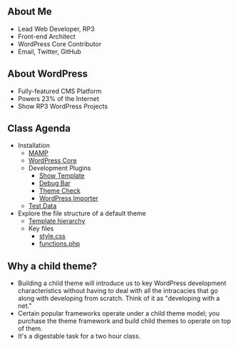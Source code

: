 ## About Me

* Lead Web Developer, RP3
* Front-end Architect
* WordPress Core Contributor
* Email, Twitter, GitHub

## About WordPress

* Fully-featured CMS Platform
* Powers 23% of the Internet
* Show RP3 WordPress Projects

## Class Agenda

* Installation
	* [MAMP](https://www.mamp.info/en/)
	* [WordPress Core](https://wordpress.org/)
	* Development Plugins
		* [Show Template](https://wordpress.org/plugins/show-template/)
		* [Debug Bar](https://wordpress.org/plugins/debug-bar/)
		* [Theme Check](https://wordpress.org/plugins/theme-check/)
		* [WordPress Importer](https://wordpress.org/plugins/wordpress-importer/)
	* [Test Data](https://codex.wordpress.org/Theme_Unit_Test)
* Explore the file structure of a default theme
	* [Template hierarchy](http://codex.wordpress.org/Template_Hierarchy)
	* Key files
		* [style.css](https://codex.wordpress.org/Theme_Development#Theme_Stylesheet)
		* [functions.php](https://codex.wordpress.org/Functions_File_Explained)

## Why a child theme?

* Building a child theme will introduce us to key WordPress development characteristics without having to deal with all the intracacies that go along with developing from scratch. Think of it as "developing with a net."
* Certain popular frameworks operate under a child theme model; you purchase the theme framework and build child themes to operate on top of them.
* It's a digestable task for a two hour class.


